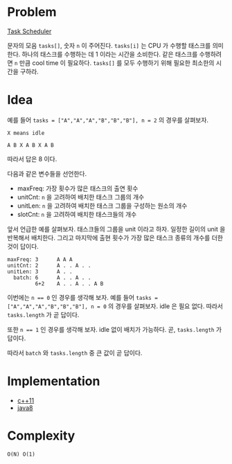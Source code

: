 # Problem

[Task Scheduler](https://leetcode.com/problems/task-scheduler/)

문자의 모음 `tasks[]`, 숫자 `n` 이 주어진다. `tasks[i]` 는 CPU 가
수행할 태스크를 의미한다. 하나의 태스크를 수행하는 데 1 이라는 시간을
소비한다.  같은 태스크를 수행하려면 `n` 만큼 cool time 이 필요하다.
`tasks[]` 를 모두 수행하기 위해 필요한 최소한의 시간을 구하라.

# Idea

예를 들어 `tasks = ["A","A","A","B","B","B"], n = 2` 의 경우를 살펴보자.

```
X means idle

A B X A B X A B
```

따라서 답은 8 이다.

다음과 같은 변수들을 선언한다.

* maxFreq: 가장 횟수가 많은 태스크의 출연 횟수
* unitCnt: `n` 을 고려하여 배치한 태스크 그룹의 개수
* unitLen: `n` 을 고려하여 배치한 태스크 그룹을 구성하는 원소의 개수
* slotCnt: `n` 을 고려하여 배치한 태스크들의 개수

앞서 언급한 예를 살펴보자. 태스크들의 그룹을 unit 이라고 하자. 일정한
길이의 unit 을 반복해서 배치한다. 그리고 마지막에 출현 횟수가 가장 많은
태스크 종류의 개수를 더한 것이 답이다.

```
maxFreq: 3      A A A
unitCnt: 2      A . . A . .
unitLen: 3      A . .
  batch: 6      A . . A . .
         6+2    A . . A . . A B
```

이번에는 `n == 0` 인 경우를 생각해 보자. 예를 들어 `tasks =
["A","A","A","B","B","B"], n = 0` 의 경우를 살펴보자.  idle 은 필요
없다. 따라서 `tasks.length` 가 곧 답이다.

또한 `n == 1` 인 경우를 생각해 보자. idle 없이 배치가 가능하다. 곧, `tasks.length` 가 답이다.

따라서 `batch` 와 `tasks.length` 중 큰 값이 곧 답이다.

# Implementation

* [c++11](a.cpp)
* [java8](MainApp.java)

# Complexity

```
O(N) O(1)
```
